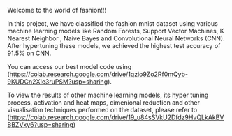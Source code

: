 Welcome to the world of fashion!!!

In this project, we have classified the fashion mnist dataset using various machine learning models like Random Forests, Support Vector Machines, K Nearest Neighbor
, Naive Bayes and Convolutional Neural Networks (CNN). After hypertuning these models, we achieved the highest test accuracy of 91.5% on CNN. 

You can access our best model code using                                                     
(https://colab.research.google.com/drive/1qzio9Zo2Rf0mQyb-9KUDCn2XIe3ruPSM?usp=sharing).                                                                                                          


To view the results of  other machine learning models, its hyper tuning process, activation and heat maps, dimenional reduction and other visualisation techniques performed on the dataset, please refer to (https://colab.research.google.com/drive/19_u84sSVkU2Dfdz9HvQLkAkBVBBZVxy6?usp=sharing)


